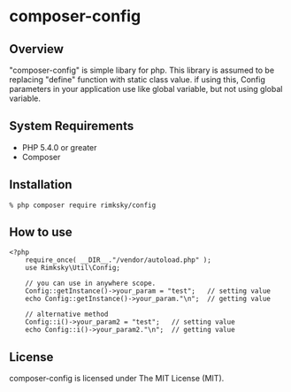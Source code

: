 # composer-config

## Overview
"composer-config" is simple libary for php.
This library is assumed to be replacing "define" function with static class value.
if using this, Config parameters in your application use like global variable,
but not using global variable.

## System Requirements
* PHP 5.4.0 or greater  
* Composer

## Installation
    % php composer require rimksky/config

## How to use
    <?php
        require_once( __DIR__."/vendor/autoload.php" );
        use Rimksky\Util\Config;

        // you can use in anywhere scope.
        Config::getInstance()->your_param = "test";   // setting value
        echo Config::getInstance()->your_param."\n";  // getting value

        // alternative method
        Config::i()->your_param2 = "test";   // setting value
        echo Config::i()->your_param2."\n";  // getting value

## License

composer-config is licensed under The MIT License (MIT).
